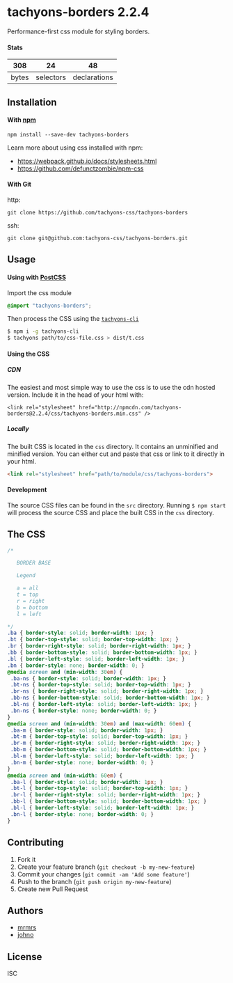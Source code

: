 # tachyons-borders 2.2.4

Performance-first css module for styling borders.

#### Stats

308 | 24 | 48
---|---|---
bytes | selectors | declarations

## Installation

#### With [npm](https://npmjs.com)

```
npm install --save-dev tachyons-borders
```

Learn more about using css installed with npm:
* https://webpack.github.io/docs/stylesheets.html
* https://github.com/defunctzombie/npm-css

#### With Git

http:
```
git clone https://github.com/tachyons-css/tachyons-borders
```

ssh:
```
git clone git@github.com:tachyons-css/tachyons-borders.git
```

## Usage

#### Using with [PostCSS](https://github.com/postcss/postcss)

Import the css module

```css
@import "tachyons-borders";
```

Then process the CSS using the [`tachyons-cli`](https://github.com/tachyons-css/tachyons-cli)

```sh
$ npm i -g tachyons-cli
$ tachyons path/to/css-file.css > dist/t.css
```

#### Using the CSS

##### CDN
The easiest and most simple way to use the css is to use the cdn hosted version. Include it in the head of your html with:

```
<link rel="stylesheet" href="http://npmcdn.com/tachyons-borders@2.2.4/css/tachyons-borders.min.css" />
```

##### Locally
The built CSS is located in the `css` directory. It contains an unminified and minified version.
You can either cut and paste that css or link to it directly in your html.

```html
<link rel="stylesheet" href="path/to/module/css/tachyons-borders">
```

#### Development

The source CSS files can be found in the `src` directory.
Running `$ npm start` will process the source CSS and place the built CSS in the `css` directory.

## The CSS

```css
/*

   BORDER BASE

   Legend

   a = all
   t = top
   r = right
   b = bottom
   l = left

*/
.ba { border-style: solid; border-width: 1px; }
.bt { border-top-style: solid; border-top-width: 1px; }
.br { border-right-style: solid; border-right-width: 1px; }
.bb { border-bottom-style: solid; border-bottom-width: 1px; }
.bl { border-left-style: solid; border-left-width: 1px; }
.bn { border-style: none; border-width: 0; }
@media screen and (min-width: 30em) {
 .ba-ns { border-style: solid; border-width: 1px; }
 .bt-ns { border-top-style: solid; border-top-width: 1px; }
 .br-ns { border-right-style: solid; border-right-width: 1px; }
 .bb-ns { border-bottom-style: solid; border-bottom-width: 1px; }
 .bl-ns { border-left-style: solid; border-left-width: 1px; }
 .bn-ns { border-style: none; border-width: 0; }
}
@media screen and (min-width: 30em) and (max-width: 60em) {
 .ba-m { border-style: solid; border-width: 1px; }
 .bt-m { border-top-style: solid; border-top-width: 1px; }
 .br-m { border-right-style: solid; border-right-width: 1px; }
 .bb-m { border-bottom-style: solid; border-bottom-width: 1px; }
 .bl-m { border-left-style: solid; border-left-width: 1px; }
 .bn-m { border-style: none; border-width: 0; }
}
@media screen and (min-width: 60em) {
 .ba-l { border-style: solid; border-width: 1px; }
 .bt-l { border-top-style: solid; border-top-width: 1px; }
 .br-l { border-right-style: solid; border-right-width: 1px; }
 .bb-l { border-bottom-style: solid; border-bottom-width: 1px; }
 .bl-l { border-left-style: solid; border-left-width: 1px; }
 .bn-l { border-style: none; border-width: 0; }
}
```

## Contributing

1. Fork it
2. Create your feature branch (`git checkout -b my-new-feature`)
3. Commit your changes (`git commit -am 'Add some feature'`)
4. Push to the branch (`git push origin my-new-feature`)
5. Create new Pull Request

## Authors

* [mrmrs](http://mrmrs.io)
* [johno](http://johnotander.com)

## License

ISC

